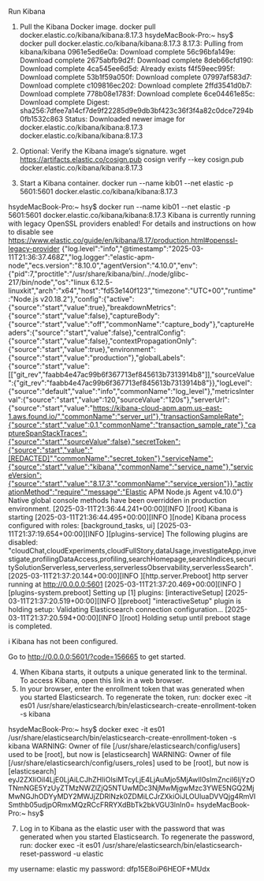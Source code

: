 Run Kibana
1. Pull the Kibana Docker image.
docker pull docker.elastic.co/kibana/kibana:8.17.3
hsydeMacBook-Pro:~ hsy$ docker pull docker.elastic.co/kibana/kibana:8.17.3
8.17.3: Pulling from kibana/kibana
0961e5ed6e0a: Download complete 
56c96bfa149e: Download complete 
2675abfb9d2f: Download complete 
8deb66cfd190: Download complete 
4ca545ee6d5d: Already exists 
f4f59eec995f: Download complete 
53b1f59a050f: Download complete 
07997af583d7: Download complete 
c109816ec202: Download complete 
2ffd3541d0b7: Download complete 
778b08e1783f: Download complete 
6ce04461e85c: Download complete 
Digest: sha256:7dfee7a14cf7de9f22285d9e9db3bf423c36f3f4a82c0dce7294b0fb1532c863
Status: Downloaded newer image for docker.elastic.co/kibana/kibana:8.17.3
docker.elastic.co/kibana/kibana:8.17.3


2. Optional: Verify the Kibana image’s signature.
wget https://artifacts.elastic.co/cosign.pub
cosign verify --key cosign.pub docker.elastic.co/kibana/kibana:8.17.3

3. Start a Kibana container.
docker run --name kib01 --net elastic -p 5601:5601 docker.elastic.co/kibana/kibana:8.17.3

hsydeMacBook-Pro:~ hsy$ docker run --name kib01 --net elastic -p 5601:5601 docker.elastic.co/kibana/kibana:8.17.3
Kibana is currently running with legacy OpenSSL providers enabled! For details and instructions on how to disable see https://www.elastic.co/guide/en/kibana/8.17/production.html#openssl-legacy-provider
{"log.level":"info","@timestamp":"2025-03-11T21:36:37.468Z","log.logger":"elastic-apm-node","ecs.version":"8.10.0","agentVersion":"4.10.0","env":{"pid":7,"proctitle":"/usr/share/kibana/bin/../node/glibc-217/bin/node","os":"linux 6.12.5-linuxkit","arch":"x64","host":"fd53e140f123","timezone":"UTC+00","runtime":"Node.js v20.18.2"},"config":{"active":{"source":"start","value":true},"breakdownMetrics":{"source":"start","value":false},"captureBody":{"source":"start","value":"off","commonName":"capture_body"},"captureHeaders":{"source":"start","value":false},"centralConfig":{"source":"start","value":false},"contextPropagationOnly":{"source":"start","value":true},"environment":{"source":"start","value":"production"},"globalLabels":{"source":"start","value":[["git_rev","faabb4e47ac99b6f367713ef845613b7313914b8"]],"sourceValue":{"git_rev":"faabb4e47ac99b6f367713ef845613b7313914b8"}},"logLevel":{"source":"default","value":"info","commonName":"log_level"},"metricsInterval":{"source":"start","value":120,"sourceValue":"120s"},"serverUrl":{"source":"start","value":"https://kibana-cloud-apm.apm.us-east-1.aws.found.io/","commonName":"server_url"},"transactionSampleRate":{"source":"start","value":0.1,"commonName":"transaction_sample_rate"},"captureSpanStackTraces":{"source":"start","sourceValue":false},"secretToken":{"source":"start","value":"[REDACTED]","commonName":"secret_token"},"serviceName":{"source":"start","value":"kibana","commonName":"service_name"},"serviceVersion":{"source":"start","value":"8.17.3","commonName":"service_version"}},"activationMethod":"require","message":"Elastic APM Node.js Agent v4.10.0"}
Native global console methods have been overridden in production environment.
[2025-03-11T21:36:44.241+00:00][INFO ][root] Kibana is starting
[2025-03-11T21:36:44.495+00:00][INFO ][node] Kibana process configured with roles: [background_tasks, ui]
[2025-03-11T21:37:19.654+00:00][INFO ][plugins-service] The following plugins are disabled: "cloudChat,cloudExperiments,cloudFullStory,dataUsage,investigateApp,investigate,profilingDataAccess,profiling,searchHomepage,searchIndices,securitySolutionServerless,serverless,serverlessObservability,serverlessSearch".
[2025-03-11T21:37:20.144+00:00][INFO ][http.server.Preboot] http server running at http://0.0.0.0:5601
[2025-03-11T21:37:20.469+00:00][INFO ][plugins-system.preboot] Setting up [1] plugins: [interactiveSetup]
[2025-03-11T21:37:20.519+00:00][INFO ][preboot] "interactiveSetup" plugin is holding setup: Validating Elasticsearch connection configuration…
[2025-03-11T21:37:20.594+00:00][INFO ][root] Holding setup until preboot stage is completed.


i Kibana has not been configured.

Go to http://0.0.0.0:5601/?code=156665 to get started.





4. When Kibana starts, it outputs a unique generated link to the terminal. To access Kibana, open this link in a web browser.
5. In your browser, enter the enrollment token that was generated when you started Elasticsearch.
To regenerate the token, run:
docker exec -it es01 /usr/share/elasticsearch/bin/elasticsearch-create-enrollment-token -s kibana


hsydeMacBook-Pro:~ hsy$ docker exec -it es01 /usr/share/elasticsearch/bin/elasticsearch-create-enrollment-token -s kibana
WARNING: Owner of file [/usr/share/elasticsearch/config/users] used to be [root], but now is [elasticsearch]
WARNING: Owner of file [/usr/share/elasticsearch/config/users_roles] used to be [root], but now is [elasticsearch]
eyJ2ZXIiOiI4LjE0LjAiLCJhZHIiOlsiMTcyLjE4LjAuMjo5MjAwIl0sImZnciI6IjYzOTNmNGE5YzUyZTMzNWZlZjQ5NTUwMDc3NjMwMjgwMzc3YWE5NGQ2MjMwNGJhODYyMDY2MWJjZDRlNzk0ZDMiLCJrZXkiOiJLOUluaDVVQjg4RmVISmthb05udjpORmxMQzRCcFRRYXdBbTk2bkVGU3lnIn0=
hsydeMacBook-Pro:~ hsy$ 



7. Log in to Kibana as the elastic user with the password that was generated when you started Elasticsearch.
To regenerate the password, run:
docker exec -it es01 /usr/share/elasticsearch/bin/elasticsearch-reset-password -u elastic

my username: elastic
my password: dfp15E8oiP6HEOF+MUdx





















